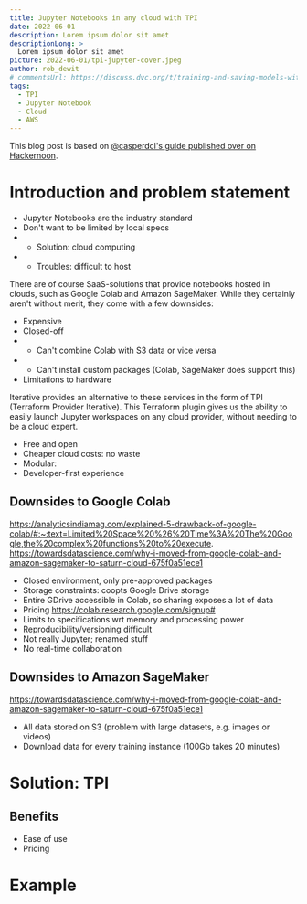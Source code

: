 ```yaml
---
title: Jupyter Notebooks in any cloud with TPI
date: 2022-06-01
description: Lorem ipsum dolor sit amet
descriptionLong: >
  Lorem ipsum dolor sit amet
picture: 2022-06-01/tpi-jupyter-cover.jpeg
author: rob_dewit
# commentsUrl: https://discuss.dvc.org/t/training-and-saving-models-with-cml-on-a-self-hosted-aws-ec2-runner/1155
tags:
  - TPI
  - Jupyter Notebook
  - Cloud
  - AWS
---
```


<admon type="info">

This blog post is based on [@casperdcl's guide published over on
Hackernoon](https://hackernoon.com/using-jupytertensorboard-in-any-cloud-with-one-command).

</admon>

# Introduction and problem statement

- Jupyter Notebooks are the industry standard
- Don't want to be limited by local specs
- - Solution: cloud computing
- - Troubles: difficult to host

There are of course SaaS-solutions that provide notebooks hosted in clouds, such
as Google Colab and Amazon SageMaker. While they certainly aren't without merit,
they come with a few downsides:

- Expensive
- Closed-off
- - Can't combine Colab with S3 data or vice versa
- - Can't install custom packages (Colab, SageMaker does support this)
- Limitations to hardware

Iterative provides an alternative to these services in the form of TPI
(Terraform Provider Iterative). This Terraform plugin gives us the ability to
easily launch Jupyter workspaces on any cloud provider, without needing to be a
cloud expert.

- Free and open
- Cheaper cloud costs: no waste
- Modular:
- Developer-first experience


## Downsides to Google Colab
https://analyticsindiamag.com/explained-5-drawback-of-google-colab/#:~:text=Limited%20Space%20%26%20Time%3A%20The%20Google,the%20complex%20functions%20to%20execute.
https://towardsdatascience.com/why-i-moved-from-google-colab-and-amazon-sagemaker-to-saturn-cloud-675f0a51ece1

- Closed environment, only pre-approved packages
- Storage constraints: coopts Google Drive storage
- Entire GDrive accessible in Colab, so sharing exposes a lot of data
- Pricing https://colab.research.google.com/signup#
- Limits to specifications wrt memory and processing power
- Reproducibility/versioning difficult
- Not really Jupyter; renamed stuff
- No real-time collaboration

## Downsides to Amazon SageMaker
https://towardsdatascience.com/why-i-moved-from-google-colab-and-amazon-sagemaker-to-saturn-cloud-675f0a51ece1

- All data stored on S3 (problem with large datasets, e.g. images or videos)
- Download data for every training instance (100Gb takes 20 minutes)

# Solution: TPI

## Benefits

- Ease of use
- Pricing

# Example

